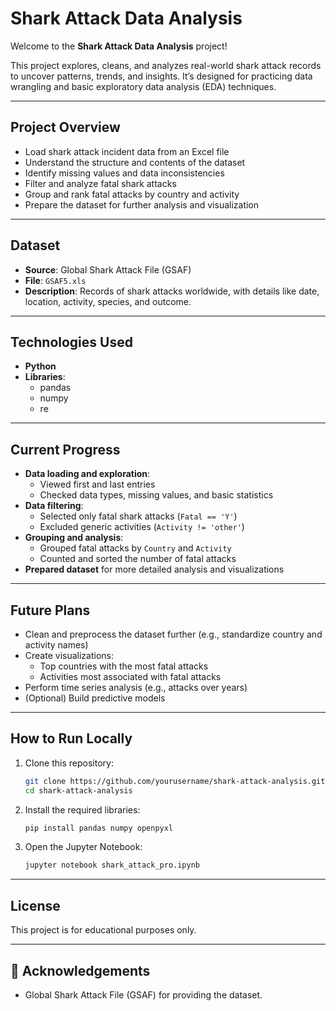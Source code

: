 
# Shark Attack Data Analysis

 Welcome to the **Shark Attack Data Analysis** project!

This project explores, cleans, and analyzes real-world shark attack records to uncover patterns, trends, and insights. It’s designed for practicing data wrangling and basic exploratory data analysis (EDA) techniques.

---

##  Project Overview

- Load shark attack incident data from an Excel file
- Understand the structure and contents of the dataset
- Identify missing values and data inconsistencies
- Filter and analyze fatal shark attacks
- Group and rank fatal attacks by country and activity
- Prepare the dataset for further analysis and visualization

---

##  Dataset

- **Source**: Global Shark Attack File (GSAF)
- **File**: `GSAF5.xls`
- **Description**: Records of shark attacks worldwide, with details like date, location, activity, species, and outcome.

---

##  Technologies Used

- **Python**
- **Libraries**:
  - pandas
  - numpy
  - re

---

##  Current Progress

- **Data loading and exploration**:
  - Viewed first and last entries
  - Checked data types, missing values, and basic statistics
- **Data filtering**:
  - Selected only fatal shark attacks (`Fatal == 'Y'`)
  - Excluded generic activities (`Activity != 'other'`)
- **Grouping and analysis**:
  - Grouped fatal attacks by `Country` and `Activity`
  - Counted and sorted the number of fatal attacks
- **Prepared dataset** for more detailed analysis and visualizations

---

## Future Plans

- Clean and preprocess the dataset further (e.g., standardize country and activity names)
- Create visualizations:
  - Top countries with the most fatal attacks
  - Activities most associated with fatal attacks
- Perform time series analysis (e.g., attacks over years)
- (Optional) Build predictive models


---

##  How to Run Locally

1. Clone this repository:
   ```bash
   git clone https://github.com/yourusername/shark-attack-analysis.git
   cd shark-attack-analysis
   ```

2. Install the required libraries:
   ```bash
   pip install pandas numpy openpyxl
   ```

3. Open the Jupyter Notebook:
   ```bash
   jupyter notebook shark_attack_pro.ipynb
   ```

---

##  License

This project is for educational purposes only.

---

## 🙌 Acknowledgements

- Global Shark Attack File (GSAF) for providing the dataset.
